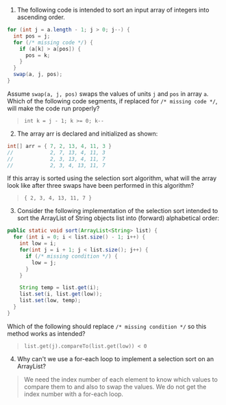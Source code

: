1. The following code is intended to sort an input array of integers into ascending order.

```java
for (int j = a.length - 1; j > 0; j--) {
  int pos = j;
  for (/* missing code */) {
    if (a[k] > a[pos]) {
      pos = k;
    }
  }
  swap(a, j, pos);
}
```

Assume `swap(a, j, pos)` swaps the values of units `j` and `pos` in array `a`. Which of the following code segments, if replaced for `/* missing code */`, will make the code run properly?

> `int k = j - 1; k >= 0; k--`

2. The array arr is declared and initialized as shown:

```java
int[] arr = { 7, 2, 13, 4, 11, 3 }
//            2, 7, 13, 4, 11, 3
//            2, 3, 13, 4, 11, 7
//            2, 3, 4, 13, 11, 7
```

If this array is sorted using the selection sort algorithm, what will the array look like after three swaps have been performed in this algorithm?

> `{ 2, 3, 4, 13, 11, 7 }`

3. Consider the following implementation of the selection sort intended to sort the ArrayList of String objects list into (forward) alphabetical order:

```java
public static void sort(ArrayList<String> list) {
  for (int i = 0; i < list.size() - 1; i++) {
    int low = i;
    for(int j = i + 1; j < list.size(); j++) {
      if (/* missing condition */) {
        low = j;
      }
    }

    String temp = list.get(i);
    list.set(i, list.get(low));
    list.set(low, temp);
  }
}
```

Which of the following should replace `/* missing condition */` so this method works as intended?

> `list.get(j).compareTo(list.get(low)) < 0`

4. Why can't we use a for-each loop to implement a selection sort on an ArrayList?

> We need the index number of each element to know which values to compare them to and also to swap the values. We do not get the index number with a for-each loop.
